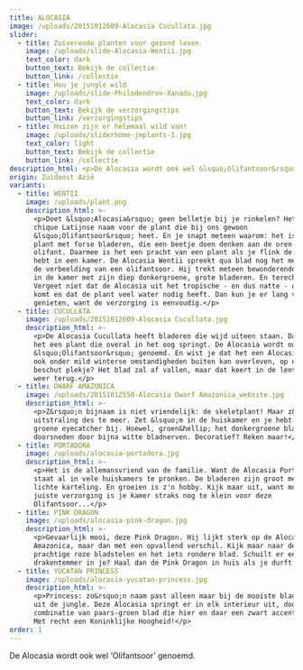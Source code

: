 ```yaml
---
title: ALOCASIA
image: /uploads/20151012609-Alocasia Cucullata.jpg
slider:
  - title: Zuiverende planten voor gezond leven
    image: /uploads/slide-Alocasia-Wentii.jpg
    text_color: dark
    button_text: Bekijk de collectie
    button_link: /collectie
  - title: Hou je jungle wild
    image: /uploads/slide-Philodendron-Xanadu.jpg
    text_color: dark
    button_text: Bekijk de verzorgingstips
    button_link: /verzorgingstips
  - title: Huizen zijn er helemaal wild van!
    image: /uploads/sliderhome-jmplants-1.jpg
    text_color: light
    button_text: Bekijk de collectie
    button_link: /collectie
description_html: <p>De Alocasia wordt ook wel &lsquo;Olifantsoor&rsquo; genoemd.</p>
origin: Zuidoost Azië
variants:
  - title: WENTII
    image: /uploads/plant.png
    description_html: >-
      <p>Doet &lsquo;Alocasia&rsquo; geen belletje bij je rinkelen? Het is de
      chique Latijnse naam voor de plant die bij ons gewoon
      &lsquo;Olifantsoor&rsquo; heet. En je snapt meteen waarom: het is een
      plant met forse bladeren, die een beetje doen denken aan de oren van een
      olifant. Daarmee is het een pracht van een plant als je flink de ruimte
      hebt in een kamer. De Alocasia Wentii spreekt qua blad nog het meest tot
      de verbeelding van een olifantsoor. Hij trekt meteen bewonderende blikken
      in de kamer met zijn diep donkergroene, grote bladeren. En terecht!
      Vergeet niet dat de Alocasia uit het tropische - en dus natte - oerwoud
      komt en dat de plant veel water nodig heeft. Dan kun je er lang van
      genieten, want de verzorging is eenvoudig.</p>
  - title: CUCULLATA
    image: /uploads/20151012609-Alocasia Cucullata.jpg
    description_html: >-
      <p>De Alocasia Cucullata heeft bladeren die wijd uiteen staan. Daarmee is
      het een plant die overal in het oog springt. De Alocasia wordt ook wel
      &lsquo;Olifantsoor&rsquo; genoemd. En wist je dat het een Alocasia is die
      ook onder mild winterse omstandigheden buiten kan overleven, op een
      beschut plekje? Het blad zal af vallen, maar dat keert in de lente gewoon
      weer terug.</p>
  - title: DWARF AMAZONICA
    image: /uploads/20151012550-Alocasia Dwarf Amazonica_website.jpg
    description_html: >-
      <p>Z&rsquo;n bijnaam is niet vriendelijk: de skeletplant! Maar z&rsquo;n
      uitstraling des te meer. Zet &lsquo;m in de huiskamer en je hebt er een
      groene eyecatcher bij. Hoewel, groen&hellip; het donkergroene blad wordt
      doorsneden door bijna witte bladnerven. Decoratief? Reken maar!</p>
  - title: PORTADORA
    image: /uploads/alocasia-portadora.jpg
    description_html: >-
      <p>Het is de allemansvriend van de familie. Want de Alocasia Portadora
      staat al in vele huiskamers te pronken. De bladeren zijn groot met een
      lichte karteling. En groeien is z'n hobby. Kijk maar uit, want met de
      juiste verzorging is je kamer straks nog te klein voor deze
      Olifantsoor...</p>
  - title: PINK DRAGON
    image: /uploads/alocasia-pink-dragon.jpg
    description_html: >-
      <p>Gevaarlijk mooi, deze Pink Dragon. Hij lijkt sterk op de Alocasia Dwarf
      Amazonica, maar dan met een opvallend verschil. Kijk maar naar de
      prachtige roze bladstelen en het iets rondere blad. Schuilt er een
      drakentemmer in je? Haal dan de Pink Dragon in huis als je durft!</p>
  - title: YUCATAN PRINCESS
    image: /uploads/alocasia-yucatan-princess.jpg
    description_html: >-
      <p>Princess: zo&rsquo;n naam past alleen maar bij de mooiste bladplanten
      uit de jungle. Deze Alocasia springt er in elk interieur uit, door de
      combinatie van paars-groen blad die hier en daar een zwart accent krijgen.
      Met recht een Koninklijke Hoogheid!</p>
order: 1
---
```



De Alocasia wordt ook wel ‘Olifantsoor’ genoemd.